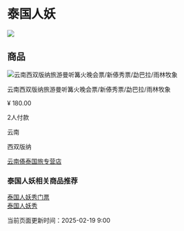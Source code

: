 # 泰国人妖

![](https://gw.alicdn.com/imgextra/i1/O1CN01frdmVR1MsT6ck7WNX_!!6000000001490-2-tps-112-112.png)

## 商品

![云南西双版纳旅游曼听篝火晚会票/新傣秀票/勐巴拉/雨林牧象](https://g-search1.alicdn.com/img/bao/uploaded/i4/i3/6000000000547/O1CN01tbVrWK1FuZfDJjsoz_!!6000000000547-2-itemdesc.png_.webp)

云南西双版纳旅游曼听篝火晚会票/新傣秀票/勐巴拉/雨林牧象

¥ 180.00

2人付款

云南

西双版纳

[云南傣泰国旅专营店](//store.taobao.com/shop/view_shop.htm?appUid=RAzN8HWUWKJvF8Pypp8NypneGAAss8Lhp9UGAADP6jjk71N3PJH)

### 泰国人妖相关商品推荐

[泰国人妖秀门票](https://mobile-phone.taobao.com/chanpin/a17f669a3c9bdc8e12480cad6099336fe5bd6ae1c2ae80b965e1383600a19ded.html)  
[泰国人妖秀](https://mobile-phone.taobao.com/chanpin/536c469bc17a4afacfecc2af997438c9.html)

当前页面更新时间：2025-02-19 9:00